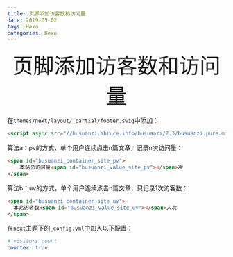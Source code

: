 ```yaml
---
title: 页脚添加访客数和访问量
date: 2019-05-02
tags: Hexo
categories: Hexo
---
```


<div align='center' ><font size='70'>页脚添加访客数和访问量</font></div>

在`themes/next/layout/_partial/footer.swig`中添加：

```html
<script async src="//busuanzi.ibruce.info/busuanzi/2.3/busuanzi.pure.mini.js"></script>
```

算法a：pv的方式，单个用户连续点击n篇文章，记录n次访问量：

```html
<span id="busuanzi_container_site_pv">
    本站总访问量<span id="busuanzi_value_site_pv"></span>次
</span>
```

算法b：uv的方式，单个用户连续点击n篇文章，只记录1次访客数：

```html
<span id="busuanzi_container_site_uv">
  本站访客数<span id="busuanzi_value_site_uv"></span>人次
</span>
```

在`next`主题下的`_config.yml`中加入以下配置：

```yaml
# visitors count
counter: true
```